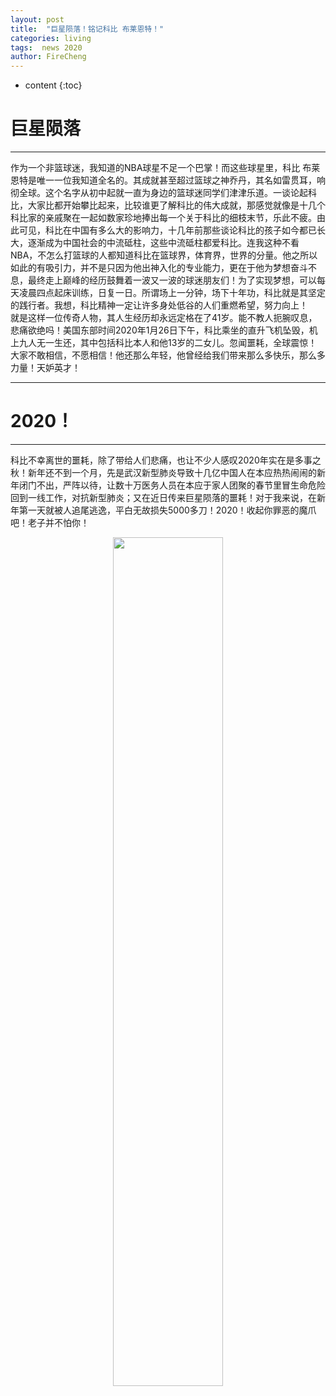 ```yaml
---
layout: post
title:  "巨星陨落！铭记科比 布莱恩特！"
categories: living
tags:  news 2020   
author: FireCheng
---
```


* content
{:toc}
  
# 巨星陨落  
----------   
作为一个非篮球迷，我知道的NBA球星不足一个巴掌！而这些球星里，科比 布莱恩特是唯一一位我知道全名的。其成就甚至超过篮球之神乔丹，其名如雷贯耳，响彻全球。这个名字从初中起就一直为身边的篮球迷同学们津津乐道。一谈论起科比，大家比都开始攀比起来，比较谁更了解科比的伟大成就，那感觉就像是十几个科比家的亲戚聚在一起如数家珍地捧出每一个关于科比的细枝末节，乐此不疲。由此可见，科比在中国有多么大的影响力，十几年前那些谈论科比的孩子如今都已长大，逐渐成为中国社会的中流砥柱，这些中流砥柱都爱科比。连我这种不看NBA，不怎么打篮球的人都知道科比在篮球界，体育界，世界的分量。他之所以如此的有吸引力，并不是只因为他出神入化的专业能力，更在于他为梦想奋斗不息，最终走上巅峰的经历鼓舞着一波又一波的球迷朋友们！为了实现梦想，可以每天凌晨四点起床训练，日复一日。所谓场上一分钟，场下十年功，科比就是其坚定的践行者。我想，科比精神一定让许多身处低谷的人们重燃希望，努力向上！  
就是这样一位传奇人物，其人生经历却永远定格在了41岁。能不教人扼腕叹息，悲痛欲绝吗！美国东部时间2020年1月26日下午，科比乘坐的直升飞机坠毁，机上九人无一生还，其中包括科比本人和他13岁的二女儿。忽闻噩耗，全球震惊！大家不敢相信，不愿相信！他还那么年轻，他曾经给我们带来那么多快乐，那么多力量！天妒英才！   

---------------
# 2020！  
-------------
科比不幸离世的噩耗，除了带给人们悲痛，也让不少人感叹2020年实在是多事之秋！新年还不到一个月，先是武汉新型肺炎导致十几亿中国人在本应热热闹闹的新年闭门不出，严阵以待，让数十万医务人员在本应于家人团聚的春节里冒生命危险回到一线工作，对抗新型肺炎；又在近日传来巨星陨落的噩耗！对于我来说，在新年第一天就被人追尾逃逸，平白无故损失5000多刀！2020！收起你罪恶的魔爪吧！老子并不怕你！  

<p align="center"><img src="http://cms-bucket.ws.126.net/2020/0127/d61beaa2j00q4qdgq003zc001hc00u0c.jpg?imageView&thumbnail=550x0" width="59%"></p>

